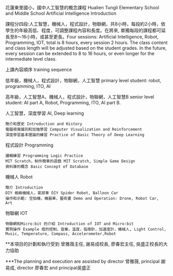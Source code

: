 ﻿花蓮東里國小，國中人工智慧的概念課程
Hualien Tungli Elementary School and Middle School Artificial Intelligence Introduction

課程分四段:人工智慧，機械人，程式設計，物聯網，共8小時，每段約2小時，依學生的年級高低、程度，可調整課程內容和長度。在將來, 單獨每段的課程都可延長至8～16小時，或甚至更長。Four sessions: Artificial Intelligence, Robot, Programming, IOT, total is 8 hours, every session 2 hours. The class content and class length will be adjusted based on the student grades. In the future, every session can be extended to 8 to 16 hours, or even longer for the intermediate level class.

上課內容順序 training sequence 

低年級，機械人，程式設計，物聯網，人工智慧 primary level student: robot, programming, ITO, AI

高年級，人工智慧A，機械人，程式設計，物聯網，人工智慧B senior level student: AI part A, Robot, Programming, ITO, AI part B.


人工智慧，深度學習 AI, Deep learning

	簡介和歷史 Introduction and History
	電腦視覺識別和加強學習 Computer Visualization and Reinforcement
	深度學習基本理論的練習 Practice of Basic Theory of Deep Learning

程式設計 Programming 
    
    邏輯練習 Programming Logic Practice
    MIT Scratch，制作簡單的遊戲 MIT Scratch, Simple Game Design
    資料庫的概念 Basic Concept of Database

機械人 Robot

    簡介 Introduction 
    DIY 蜘蛛機械人，氣球車 DIY Spider Robot, Balloon Car
    操作和示範: 空拍機，機器車，藝術畫 Demo and Operation: Drone, Robot Car, Art

物聯網 IOT 
	
    物聯網和Micro:bit 的介紹 Introduction of IOT and Micro:bit
    實例操作 Example 燈的控制，音樂，溫度，指南針，加速度計，機械人, Light Control, Music, Temperature, Compass, Accelerometer,Robot


**本項目的計劃和執行受到 曾雅薇主任,  謝易成校長, 廖春宏主任, 吳盛正校長的大力協助

***The planning and execution are assisted by director 曾雅薇,  principal
 謝易成, director 廖春宏 and principal吳盛正
